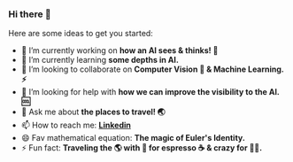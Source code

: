 ### Hi there 👋

Here are some ideas to get you started:

- 🔭 I’m currently working on <b>how an AI sees & thinks! 🤖</b>
- 🌱 I’m currently learning <b>some depths in AI.</b>
- 👯 I’m looking to collaborate on <b>Computer Vision 🥽 & Machine Learning. ⚡ </b>
- 🤔 I’m looking for help with <b>how we can improve the visibility to the AI. 🆒 </b>
- 💬 Ask me about <b>the places to travel! 🌏 </b>
- 📫 How to reach me: <b>[Linkedin](https://www.linkedin.com/in/himanshubeniwal/) </b>
- 😄 Fav mathematical equation: <b>The magic of Euler's Identity. </b>
- ⚡ Fun fact: <b>Traveling the 🌎 with 🖤 for espresso ☕️ & crazy for 🐱‍💻. </b>
